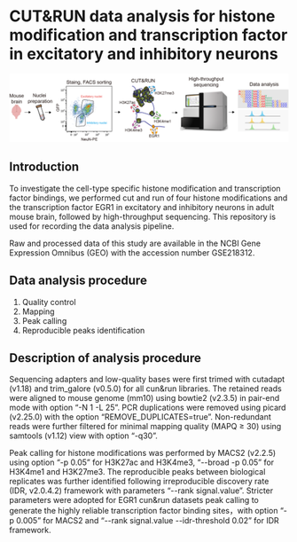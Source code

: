 # CUT&RUN data analysis for histone modification and transcription factor in excitatory and inhibitory neurons

<div align=center><img  src="https://github.com/Gavin-Yinld/Neuronal_CUT.RUN/blob/main/cover.png"/></div>

## Introduction

To investigate the cell-type specific histone modification and transcription factor bindings, we performed cut and run of four histone modifications and the transcription factor EGR1 in excitatory and inhibitory neurons in adult mouse brain, followed by high-throughput sequencing. This repository is used for recording the data analysis pipeline.

Raw and processed data of this study are available in the NCBI Gene Expression Omnibus (GEO) with the accession number GSE218312. 

## Data analysis procedure
1. Quality control
2. Mapping
3. Peak calling
4. Reproducible peaks identification

## Description of analysis procedure
Sequencing adapters and low-quality bases were first trimed with cutadapt (v1.18) and trim_galore (v0.5.0) for all cun&run libraries. The retained reads were aligned to mouse genome (mm10) using bowtie2 (v2.3.5) in pair-end mode with option “-N 1 -L 25”. PCR duplications were removed using picard (v2.25.0) with the option “REMOVE_DUPLICATES=true”. Non-redundant reads were further filtered for minimal mapping quality (MAPQ ≥ 30) using samtools (v1.12) view with option “-q30”.

Peak calling for histone modifications was performed by MACS2 (v2.2.5) using option “-p 0.05” for H3K27ac and H3K4me3, “--broad -p 0.05” for H3K4me1 and H3K27me3. The reproducible peaks between biological replicates was further identified following irreproducible discovery rate (IDR, v2.0.4.2) framework with parameters “--rank signal.value”. Stricter parameters were adopted for EGR1 cun&run datasets peak calling to generate the highly reliable transcription factor binding sites，with option “-p 0.005” for MACS2 and “--rank signal.value --idr-threshold 0.02” for IDR framework.




